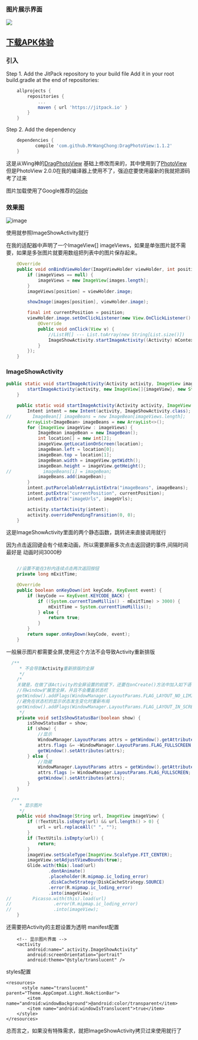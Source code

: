 ### 图片展示界面

[![](https://jitpack.io/v/MrWangChong/DragPhotoView.svg)](https://jitpack.io/#MrWangChong/DragPhotoView)

## [下载APK体验](https://raw.githubusercontent.com/MrWangChong/DragPhotoView/master/apk/app-debug.apk)

### 引入
Step 1. Add the JitPack repository to your build file Add it in your root build.gradle at the end of repositories:
```gradle
	allprojects {
		repositories {
			...
			maven { url 'https://jitpack.io' }
		}
	}
```
Step 2. Add the dependency
```gradle
	dependencies {
	       compile 'com.github.MrWangChong:DragPhotoView:1.1.2'
	}
```


这是从Wing神的[DragPhotoView](https://github.com/githubwing/DragPhotoView)  基础上修改而来的，其中使用到了[PhotoView](https://github.com/chrisbanes/PhotoView)
但是PhotoView 2.0.0在我的编译器上使用不了，强迫症要使用最新的我就把源码考了过来


图片加载使用了Google推荐的[Glide](https://github.com/bumptech/glide)

### 效果图

![image](https://github.com/MrWangChong/DragPhotoView/blob/master/image/imageshow.gif)

使用就参照ImageShowActivity就行

在我的适配器中声明了一个ImageView[] imageViews，如果是单张图片就不需要，如果是多张图片就要用数组把列表中的图片保存起来。
```java
    @Override
    public void onBindViewHolder(ImageViewHolder viewHolder, int position) {
        if (imageViews == null) {
            imageViews = new ImageView[images.length];
        }
        imageViews[position] = viewHolder.image;

        showImage(images[position], viewHolder.image);

        final int currentPosition = position;
        viewHolder.image.setOnClickListener(new View.OnClickListener() {
            @Override
            public void onClick(View v) {
                //List转[] --- List.toArray(new String[List.size()])
                ImageShowActivity.startImageActivity((Activity) mContext, imageViews, images, currentPosition);
            }
        });
    }
```

### ImageShowActivity

```java
public static void startImageActivity(Activity activity, ImageView imageView, String imageUrl) {
        startImageActivity(activity, new ImageView[]{imageView}, new String[]{imageUrl}, 0);
    }

    public static void startImageActivity(Activity activity, ImageView[] imageViews, String[] imageUrls, int currentPosition) {
        Intent intent = new Intent(activity, ImageShowActivity.class);
//        ImageBean[] imageBeans = new ImageBean[imageViews.length];
        ArrayList<ImageBean> imageBeans = new ArrayList<>();
        for (ImageView imageView : imageViews) {
            ImageBean imageBean = new ImageBean();
            int location[] = new int[2];
            imageView.getLocationOnScreen(location);
            imageBean.left = location[0];
            imageBean.top = location[1];
            imageBean.width = imageView.getWidth();
            imageBean.height = imageView.getHeight();
//            imageBeans[i] = imageBean;
            imageBeans.add(imageBean);
        }
        intent.putParcelableArrayListExtra("imageBeans", imageBeans);
        intent.putExtra("currentPosition", currentPosition);
        intent.putExtra("imageUrls", imageUrls);

        activity.startActivity(intent);
        activity.overridePendingTransition(0, 0);
    }
```
这是ImageShowActivity里面的两个静态函数，跳转进来直接调用就行

因为点击返回键会有个结束动画，所以需要屏蔽多次点击返回键的事件,间隔时间最好是 动画时间3000秒
```java

    //设置不能在3秒内连续点击两次返回按钮
    private long mExitTime;

    @Override
    public boolean onKeyDown(int keyCode, KeyEvent event) {
        if (keyCode == KeyEvent.KEYCODE_BACK) {
            if ((System.currentTimeMillis() - mExitTime) > 3000) {
                mExitTime = System.currentTimeMillis();
            } else {
                return true;
            }
        }
        return super.onKeyDown(keyCode, event);
    }
```
一般展示图片都需要全屏,使用这个方法不会导致Activity重新排版
```java
  /**
     * 不会导致Activity重新排版的全屏
     */
    /*
    关键是，在做了该Activity的全屏设置的前提下，还要在onCreate()方法中加入如下语句：
    //将window扩展至全屏，并且不会覆盖状态栏
    getWindow().addFlags(WindowManager.LayoutParams.FLAG_LAYOUT_NO_LIMITS);
    //避免在状态栏的显示状态发生变化时重新布局
    getWindow().addFlags(WindowManager.LayoutParams.FLAG_LAYOUT_IN_SCREEN);
     */
    private void setIsShowStatusBar(boolean show) {
        isShowStatusBar = show;
        if (show) {
            //显示
            WindowManager.LayoutParams attrs = getWindow().getAttributes();
            attrs.flags &= ~WindowManager.LayoutParams.FLAG_FULLSCREEN;
            getWindow().setAttributes(attrs);
        } else {
            //隐藏
            WindowManager.LayoutParams attrs = getWindow().getAttributes();
            attrs.flags |= WindowManager.LayoutParams.FLAG_FULLSCREEN;
            getWindow().setAttributes(attrs);
        }
    }

```
```java
  /**
     * 显示图片
     */
    public void showImage(String url, ImageView imageView) {
        if (!TextUtils.isEmpty(url) && url.length() > 0) {
            url = url.replaceAll(" ", "");
        }
        if (TextUtils.isEmpty(url)) {
            return;
        }
        imageView.setScaleType(ImageView.ScaleType.FIT_CENTER);
        imageView.setAdjustViewBounds(true);
        Glide.with(this).load(url)
                .dontAnimate()
                .placeholder(R.mipmap.ic_loding_error)
                .diskCacheStrategy(DiskCacheStrategy.SOURCE)
                .error(R.mipmap.ic_loding_error)
                .into(imageView);
//        Picasso.with(this).load(url)
//                .error(R.mipmap.ic_loding_error)
//                .into(imageView);
    }
```
还需要把Activity的主题设置为透明
manifest配置
```
    <!-- 显示图片界面 -->
    <activity
        android:name=".activity.ImageShowActivity"
        android:screenOrientation="portrait"
        android:theme="@style/translucent" />
```
styles配置
```
<resources>
      <style name="translucent" parent="Theme.AppCompat.Light.NoActionBar">
        <item name="android:windowBackground">@android:color/transparent</item>
        <item name="android:windowIsTranslucent">true</item>
    </style>
</resources>
```

总而言之，如果没有特殊需求，就把ImageShowActivity拷贝过来使用就行了
